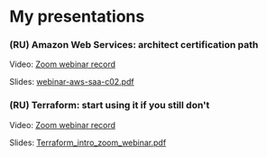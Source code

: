 # My presentations

### (RU) Amazon Web Services: architect certification path
Video: [Zoom webinar record](https://youtu.be/3vVUyJRk_TM)

Slides: [webinar-aws-saa-c02.pdf](./webinar-aws-saa-c02.pdf)

### (RU) Terraform: start using it if you still don't
Video: [Zoom webinar record](https://...)

Slides: [Terraform_intro_zoom_webinar.pdf](./Terraform_intro_zoom_webinar.pdf)
